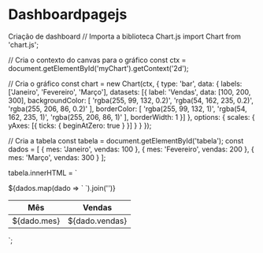 # Dashboardpagejs
Criação de dashboard 
// Importa a biblioteca Chart.js
import Chart from 'chart.js';

// Cria o contexto do canvas para o gráfico
const ctx = document.getElementById('myChart').getContext('2d');

// Cria o gráfico
const chart = new Chart(ctx, {
  type: 'bar',
  data: {
    labels: ['Janeiro', 'Fevereiro', 'Março'],
    datasets: [{
      label: 'Vendas',
      data: [100, 200, 300],
      backgroundColor: [
        'rgba(255, 99, 132, 0.2)',
        'rgba(54, 162, 235, 0.2)',
        'rgba(255, 206, 86, 0.2)'
      ],
      borderColor: [
        'rgba(255, 99, 132, 1)',
        'rgba(54, 162, 235, 1)',
        'rgba(255, 206, 86, 1)'
      ],
      borderWidth: 1
    }]
  },
  options: {
    scales: {
      yAxes: [{
        ticks: {
          beginAtZero: true
        }
      }]
    }
  }
});

// Cria a tabela
const tabela = document.getElementById('tabela');
const dados = [
  { mes: 'Janeiro', vendas: 100 },
  { mes: 'Fevereiro', vendas: 200 },
  { mes: 'Março', vendas: 300 }
];

tabela.innerHTML = `
  <table>
    <thead>
      <tr>
        <th>Mês</th>
        <th>Vendas</th>
      </tr>
    </thead>
    <tbody>
      ${dados.map(dado => `
        <tr>
          <td>${dado.mes}</td>
          <td>${dado.vendas}</td>
        </tr>
      `).join('')}
    </tbody>
  </table>
`;
